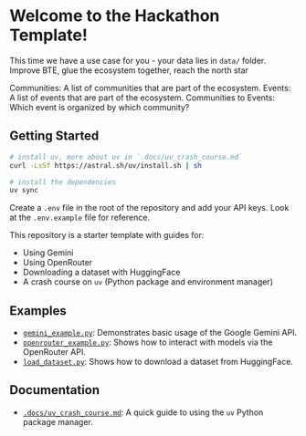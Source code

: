 # Welcome to the Hackathon Template!

This time we have a use case for you - your data lies in `data/` folder.
Improve BTE, glue the ecosystem together, reach the north star

Communities: A list of communities that are part of the ecosystem.
Events: A list of events that are part of the ecosystem.
Communities to Events: Which event is organized by which community?


## Getting Started

```bash
# install uv, more about uv in `.docs/uv_crash_course.md`
curl -LsSf https://astral.sh/uv/install.sh | sh

# install the dependencies
uv sync
```
Create a `.env` file in the root of the repository and add your API keys.
Look at the `.env.example` file for reference.

This repository is a starter template with guides for:
- Using Gemini
- Using OpenRouter
- Downloading a dataset with HuggingFace
- A crash course on `uv` (Python package and environment manager)

## Examples

-   [`gemini_example.py`](examples/gemini_example.py): Demonstrates basic usage of the Google Gemini API.
-   [`openrouter_example.py`](examples/openrouter_example.py): Shows how to interact with models via the OpenRouter API.
-   [`load_dataset.py`](examples/load_dataset.py): Shows how to download a dataset from HuggingFace.

## Documentation

-   [`.docs/uv_crash_course.md`](.docs/uv_crash_course.md): A quick guide to using the `uv` Python package manager.







